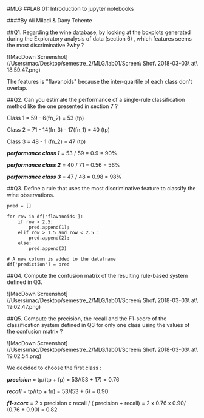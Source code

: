#MLG 
##LAB 01: Introduction to jupyter notebooks

####By Ali Miladi & Dany Tchente

##Q1. Regarding the wine database, by looking at the boxplots generated during the Exploratory analysis of data (section 6) , which features seems the most discriminative ?why ?

![MacDown Screenshot](/Users/mac/Desktop/semestre_2/MLG/lab01/Screen\ Shot\ 2018-03-03\ at\ 18.59.47.png)

The features is "flavanoids" because the inter-quartile of each class don't overlap. 

##Q2. Can you estimate the performance of a single-rule classification method like the one presented in section 7 ? 

Class 1 = 59 - 6(fn_2) = 53 (tp)

Class 2 = 71 - 14(fn_3) - 17(fn_1) = 40 (tp)

Class 3 = 48 - 1 (fn_2) = 47 (tp)

***performance class 1*** = 53 / 59 = 0.9 = 90%

***performance class 2*** = 40 / 71 = 0.56 = 56%

***performance class 3*** = 47 / 48 = 0.98 = 98%

##Q3. Define a rule that uses the most discriminative feature to classify the wine observations.

```
pred = []

for row in df['flavanoids']:
    if row > 2.5:
        pred.append(1);
    elif row > 1.5 and row < 2.5 :
        pred.append(2);    
    else:
        pred.append(3)

# A new column is added to the dataframe
df['prediction'] = pred
```

##Q4. Compute the confusion matrix of the resulting rule-based system defined in Q3.

![MacDown Screenshot](/Users/mac/Desktop/semestre_2/MLG/lab01/Screen\ Shot\ 2018-03-03\ at\ 19.02.47.png)

##Q5. Compute the precision, the recall and the F1-score of the classification system defined in Q3 for only one class using the values of the confusion matrix ?

![MacDown Screenshot](/Users/mac/Desktop/semestre_2/MLG/lab01/Screen\ Shot\ 2018-03-03\ at\ 19.02.54.png)

We decided to choose the first class : 

***precision*** = tp/(tp + fp) = 53/(53 + 17) = 0.76 

***recall*** = tp/(tp + fn) = 53/(53 + 6) = 0.90

***f1-score*** = 2 x precision x recall / ( precision + recall) = 2 x 0.76 x 0.90/ (0.76 + 0.90) = 0.82  

